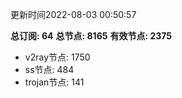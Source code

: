 更新时间2022-08-03 00:50:57

**总订阅: 64**
**总节点: 8165**
**有效节点: 2375**
- v2ray节点: 1750
- ss节点: 484
- trojan节点: 141
